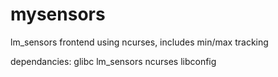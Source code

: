 # mysensors
lm_sensors frontend using ncurses, includes min/max tracking


dependancies:
  glibc
  lm_sensors
  ncurses
  libconfig
  
  
  
